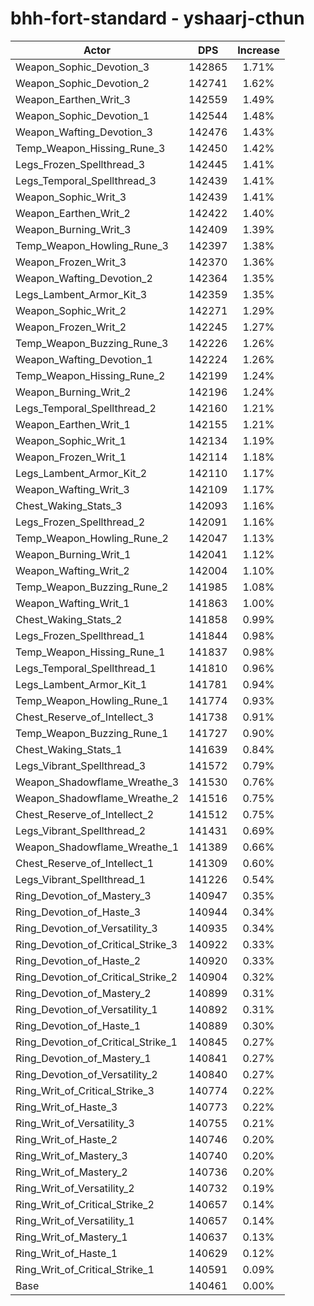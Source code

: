 # bhh-fort-standard - yshaarj-cthun
| Actor | DPS | Increase |
|---|:---:|:---:|
|Weapon_Sophic_Devotion_3|142865|1.71%|
|Weapon_Sophic_Devotion_2|142741|1.62%|
|Weapon_Earthen_Writ_3|142559|1.49%|
|Weapon_Sophic_Devotion_1|142544|1.48%|
|Weapon_Wafting_Devotion_3|142476|1.43%|
|Temp_Weapon_Hissing_Rune_3|142450|1.42%|
|Legs_Frozen_Spellthread_3|142445|1.41%|
|Legs_Temporal_Spellthread_3|142439|1.41%|
|Weapon_Sophic_Writ_3|142439|1.41%|
|Weapon_Earthen_Writ_2|142422|1.40%|
|Weapon_Burning_Writ_3|142409|1.39%|
|Temp_Weapon_Howling_Rune_3|142397|1.38%|
|Weapon_Frozen_Writ_3|142370|1.36%|
|Weapon_Wafting_Devotion_2|142364|1.35%|
|Legs_Lambent_Armor_Kit_3|142359|1.35%|
|Weapon_Sophic_Writ_2|142271|1.29%|
|Weapon_Frozen_Writ_2|142245|1.27%|
|Temp_Weapon_Buzzing_Rune_3|142226|1.26%|
|Weapon_Wafting_Devotion_1|142224|1.26%|
|Temp_Weapon_Hissing_Rune_2|142199|1.24%|
|Weapon_Burning_Writ_2|142196|1.24%|
|Legs_Temporal_Spellthread_2|142160|1.21%|
|Weapon_Earthen_Writ_1|142155|1.21%|
|Weapon_Sophic_Writ_1|142134|1.19%|
|Weapon_Frozen_Writ_1|142114|1.18%|
|Legs_Lambent_Armor_Kit_2|142110|1.17%|
|Weapon_Wafting_Writ_3|142109|1.17%|
|Chest_Waking_Stats_3|142093|1.16%|
|Legs_Frozen_Spellthread_2|142091|1.16%|
|Temp_Weapon_Howling_Rune_2|142047|1.13%|
|Weapon_Burning_Writ_1|142041|1.12%|
|Weapon_Wafting_Writ_2|142004|1.10%|
|Temp_Weapon_Buzzing_Rune_2|141985|1.08%|
|Weapon_Wafting_Writ_1|141863|1.00%|
|Chest_Waking_Stats_2|141858|0.99%|
|Legs_Frozen_Spellthread_1|141844|0.98%|
|Temp_Weapon_Hissing_Rune_1|141837|0.98%|
|Legs_Temporal_Spellthread_1|141810|0.96%|
|Legs_Lambent_Armor_Kit_1|141781|0.94%|
|Temp_Weapon_Howling_Rune_1|141774|0.93%|
|Chest_Reserve_of_Intellect_3|141738|0.91%|
|Temp_Weapon_Buzzing_Rune_1|141727|0.90%|
|Chest_Waking_Stats_1|141639|0.84%|
|Legs_Vibrant_Spellthread_3|141572|0.79%|
|Weapon_Shadowflame_Wreathe_3|141530|0.76%|
|Weapon_Shadowflame_Wreathe_2|141516|0.75%|
|Chest_Reserve_of_Intellect_2|141512|0.75%|
|Legs_Vibrant_Spellthread_2|141431|0.69%|
|Weapon_Shadowflame_Wreathe_1|141389|0.66%|
|Chest_Reserve_of_Intellect_1|141309|0.60%|
|Legs_Vibrant_Spellthread_1|141226|0.54%|
|Ring_Devotion_of_Mastery_3|140947|0.35%|
|Ring_Devotion_of_Haste_3|140944|0.34%|
|Ring_Devotion_of_Versatility_3|140935|0.34%|
|Ring_Devotion_of_Critical_Strike_3|140922|0.33%|
|Ring_Devotion_of_Haste_2|140920|0.33%|
|Ring_Devotion_of_Critical_Strike_2|140904|0.32%|
|Ring_Devotion_of_Mastery_2|140899|0.31%|
|Ring_Devotion_of_Versatility_1|140892|0.31%|
|Ring_Devotion_of_Haste_1|140889|0.30%|
|Ring_Devotion_of_Critical_Strike_1|140845|0.27%|
|Ring_Devotion_of_Mastery_1|140841|0.27%|
|Ring_Devotion_of_Versatility_2|140840|0.27%|
|Ring_Writ_of_Critical_Strike_3|140774|0.22%|
|Ring_Writ_of_Haste_3|140773|0.22%|
|Ring_Writ_of_Versatility_3|140755|0.21%|
|Ring_Writ_of_Haste_2|140746|0.20%|
|Ring_Writ_of_Mastery_3|140740|0.20%|
|Ring_Writ_of_Mastery_2|140736|0.20%|
|Ring_Writ_of_Versatility_2|140732|0.19%|
|Ring_Writ_of_Critical_Strike_2|140657|0.14%|
|Ring_Writ_of_Versatility_1|140657|0.14%|
|Ring_Writ_of_Mastery_1|140637|0.13%|
|Ring_Writ_of_Haste_1|140629|0.12%|
|Ring_Writ_of_Critical_Strike_1|140591|0.09%|
|Base|140461|0.00%|
